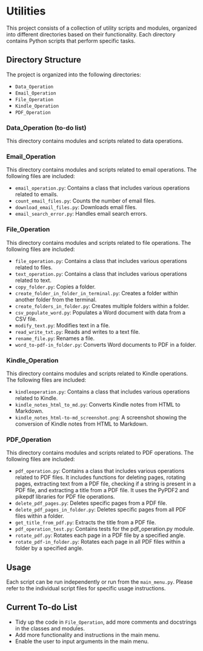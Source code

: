 # Utilities

This project consists of a collection of utility scripts and modules, organized into different directories based on their functionality. Each
directory contains Python scripts that perform specific tasks.

## Directory Structure

The project is organized into the following directories:

- `Data_Operation`
- `Email_Operation`
- `File_Operation`
- `Kindle_Operation`
- `PDF_Operation`

### Data_Operation (to-do list)

This directory contains modules and scripts related to data operations.

### Email_Operation

This directory contains modules and scripts related to email operations. The following files are included:

- `email_operation.py`: Contains a class that includes various operations related to emails.
- `count_email_files.py`: Counts the number of email files.
- `download_email_files.py`: Downloads email files.
- `email_search_error.py`: Handles email search errors.

### File_Operation

This directory contains modules and scripts related to file operations. The following files are included:

- `file_operation.py`: Contains a class that includes various operations related to files.
- `text_operation.py`: Contains a class that includes various operations related to text.
- `copy_folder.py`: Copies a folder.
- `create_folder_in_folder_in_terminal.py`: Creates a folder within another folder from the terminal.
- `create_folders_in_folder.py`: Creates multiple folders within a folder.
- `csv_populate_word.py`: Populates a Word document with data from a CSV file.
- `modify_text.py`: Modifies text in a file.
- `read_write_txt.py`: Reads and writes to a text file.
- `rename_file.py`: Renames a file.
- `word_to-pdf-in_folder.py`: Converts Word documents to PDF in a folder.

### Kindle_Operation

This directory contains modules and scripts related to Kindle operations. The following files are included:

- `kindleoperation.py`: Contains a class that includes various operations related to Kindle.
- `kindle_notes_html_to_md.py`: Converts Kindle notes from HTML to Markdown.
- `kindle_notes_html-to-md_screenshot.png`: A screenshot showing the conversion of Kindle notes from HTML to Markdown.

### PDF_Operation

This directory contains modules and scripts related to PDF operations. The following files are included:

- `pdf_operation.py`: Contains a class that includes various operations related to PDF files. It includes functions for deleting pages, rotating
  pages, extracting text from a
  PDF file, checking if a string is present in a PDF file, and extracting a title from a PDF file. It uses the PyPDF2 and pikepdf libraries for PDF
  file
  operations.
- `delete_pdf_pages.py`: Deletes specific pages from a PDF file.
- `delete_pdf_pages_in_folder.py`: Deletes specific pages from all PDF files within a folder.
- `get_title_from_pdf.py`: Extracts the title from a PDF file.
- `pdf_operation_test.py`: Contains tests for the pdf_operation.py module.
- `rotate_pdf.py`: Rotates each page in a PDF file by a specified angle.
- `rotate_pdf-in_folder.py`: Rotates each page in all PDF files within a folder by a specified angle.

## Usage

Each script can be run independently or run from the `main_menu.py`. Please refer to the individual script files for specific usage instructions.

## Current To-do List

- Tidy up the code in `File_Operation`, add more comments and docstrings in the classes and modules.
- Add more functionality and instructions in the main menu.
- Enable the user to input arguments in the main menu.